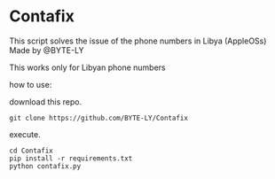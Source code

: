 # Contafix
This script solves the issue of the phone numbers in Libya (AppleOSs)
Made by @BYTE-LY

This works only for Libyan phone numbers

how to use:

download this repo.
```
git clone https://github.com/BYTE-LY/Contafix
```
execute.

```
cd Contafix
pip install -r requirements.txt
python contafix.py
```
